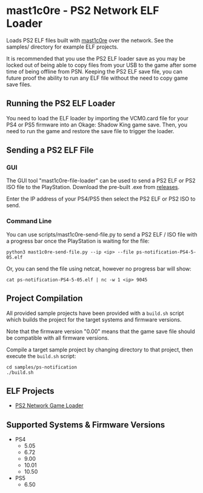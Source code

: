 # mast1c0re - PS2 Network ELF Loader

Loads PS2 ELF files built with [mast1c0re](https://github.com/McCaulay/mast1c0re) over the network. See the samples/ directory for example ELF projects.

It is recommended that you use the PS2 ELF loader save as you may be locked out of being able to copy files from your USB to the game after some time of being offline from PSN. Keeping the PS2 ELF save file, you can future proof the ability to run any ELF file without the need to copy game save files.

## Running the PS2 ELF Loader

You need to load the ELF loader by importing the VCM0.card file for your PS4 or PS5 firmware into an Okage: Shadow King game save. Then, you need to run the game and restore the save file to trigger the loader.

## Sending a PS2 ELF File

### GUI
The GUI tool "mast1c0re-file-loader" can be used to send a PS2 ELF or PS2 ISO file to the PlayStation. Download the pre-built .exe from [releases](https://github.com/McCaulay/mast1c0re-ps2-network-elf-loader/releases).

Enter the IP address of your PS4/PS5 then select the PS2 ELF or PS2 ISO to send.

### Command Line
You can use scripts/mast1c0re-send-file.py to send a PS2 ELF / ISO file with a progress bar once the PlayStation is waiting for the file:

~~~
python3 mast1c0re-send-file.py --ip <ip> --file ps-notification-PS4-5-05.elf
~~~

Or, you can send the file using netcat, however no progress bar will show:

~~~
cat ps-notification-PS4-5-05.elf | nc -w 1 <ip> 9045
~~~

## Project Compilation
All provided sample projects have been provided with a `build.sh` script which builds the project for the target systems and firmware versions.

Note that the firmware version "0.00" means that the game save file should be compatible with all firmware versions.

Compile a target sample project by changing directory to that project, then execute the `build.sh` script:

~~~
cd samples/ps-notification
./build.sh
~~~

## ELF Projects
* [PS2 Network Game Loader](https://github.com/McCaulay/mast1c0re-ps2-network-game-loader)

## Supported Systems & Firmware Versions
* PS4
  * 5.05
  * 6.72
  * 9.00
  * 10.01
  * 10.50
* PS5
  * 6.50